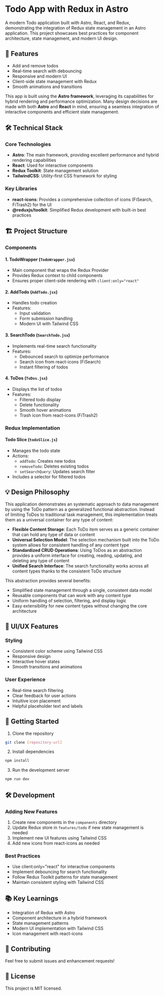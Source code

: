 # Todo App with Redux in Astro

A modern Todo application built with Astro, React, and Redux, demonstrating the integration of Redux state management in an Astro application. This project showcases best practices for component architecture, state management, and modern UI design.

## 🚀 Features

- Add and remove todos
- Real-time search with debouncing
- Responsive and modern UI
- Client-side state management with Redux
- Smooth animations and transitions

This app is built using the **Astro framework**, leveraging its capabilities for hybrid rendering and performance optimization. Many design decisions are made with both **Astro** and **React** in mind, ensuring a seamless integration of interactive components and efficient state management.

## 🛠️ Technical Stack

### Core Technologies
- **Astro**: The main framework, providing excellent performance and hybrid rendering capabilities
- **React**: Used for interactive components
- **Redux Toolkit**: State management solution
- **TailwindCSS**: Utility-first CSS framework for styling

### Key Libraries
- **react-icons**: Provides a comprehensive collection of icons (FiSearch, FiTrash2) for the UI
- **@reduxjs/toolkit**: Simplified Redux development with built-in best practices

## 🏗️ Project Structure

### Components

#### 1. TodoWrapper (`TodoWrapper.jsx`)
- Main component that wraps the Redux Provider
- Provides Redux context to child components
- Ensures proper client-side rendering with `client:only="react"`

#### 2. AddTodo (`AddTodo.jsx`)
- Handles todo creation
- Features:
  - Input validation
  - Form submission handling
  - Modern UI with Tailwind CSS

#### 3. SearchTodo (`SearchTodo.jsx`)
- Implements real-time search functionality
- Features:
  - Debounced search to optimize performance
  - Search icon from react-icons (FiSearch)
  - Instant filtering of todos

#### 4. ToDos (`ToDos.jsx`)
- Displays the list of todos
- Features:
  - Filtered todo display
  - Delete functionality
  - Smooth hover animations
  - Trash icon from react-icons (FiTrash2)

### Redux Implementation

#### Todo Slice (`todoSlice.js`)
- Manages the todo state
- Actions:
  - `addTodo`: Creates new todos
  - `removeTodo`: Deletes existing todos
  - `setSearchQuery`: Updates search filter
- Includes a selector for filtered todos

## 💡 Design Philosophy

This application demonstrates an systematic approach to data management by using the ToDo pattern as a generalized functional abstraction. Instead of limiting ToDos to traditional task management, this implementation treats them as a universal container for any type of content:

- **Flexible Content Storage**: Each ToDo item serves as a generic container that can hold any type of data or content
- **Universal Selection Model**: The selection mechanism built into the ToDo system allows for consistent handling of any content type
- **Standardized CRUD Operations**: Using ToDos as an abstraction provides a uniform interface for creating, reading, updating, and deleting any type of content
- **Unified Search Interface**: The search functionality works across all content types thanks to the consistent ToDo structure

This abstraction provides several benefits:
- Simplified state management through a single, consistent data model
- Reusable components that can work with any content type
- Uniform handling of selection, filtering, and display logic
- Easy extensibility for new content types without changing the core architecture

## 🎨 UI/UX Features

### Styling
- Consistent color scheme using Tailwind CSS
- Responsive design
- Interactive hover states
- Smooth transitions and animations

### User Experience
- Real-time search filtering
- Clear feedback for user actions
- Intuitive icon placement
- Helpful placeholder text and labels

## 🚀 Getting Started

1. Clone the repository
```bash
git clone [repository-url]
```

2. Install dependencies
```bash
npm install
```

3. Run the development server
```bash
npm run dev
```

## 🛠️ Development

### Adding New Features
1. Create new components in the `components` directory
2. Update Redux store in `features/todo` if new state management is needed
3. Implement new UI features using Tailwind CSS
4. Add new icons from react-icons as needed

### Best Practices
- Use client:only="react" for interactive components
- Implement debouncing for search functionality
- Follow Redux Toolkit patterns for state management
- Maintain consistent styling with Tailwind CSS

## 📚 Key Learnings
- Integration of Redux with Astro
- Component architecture in a hybrid framework
- State management patterns
- Modern UI implementation with Tailwind CSS
- Icon management with react-icons

## 🤝 Contributing
Feel free to submit issues and enhancement requests!

## 📝 License
This project is MIT licensed.
